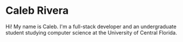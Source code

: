 # Caleb Rivera

Hi! My name is Caleb. I'm a full-stack developer and an undergraduate student studying computer science at the University of Central Florida.
